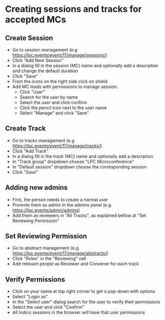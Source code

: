 # Creating sessions and tracks for accepted MCs

## Create Session 

* Go to session management (e.g https://lpc.events/event/17/manage/sessions/)
* Click "Add New Session"
* In a dialog fill in the session (MC) name and optionally add a descrption and change the default duration
* Click "Save"
* From the icons on the right side click on shield
* Add MC leads with permissions to manage session:
  - Click "User"
  - Search for the user by name
  - Select the user and click confirm
  - Click the pencil icon next to the user name
  - Select "Manage" and click "Save"

## Create Track

* Go to tracks management (e.g https://lpc.events/event/17/manage/tracks/)
* Click "Add Track"
* In a dialog fill in the track (MC) name and optionally add a descrption
* In "Track group" dropdown choose "LPC Microconference"
* In "Default session" dropdown choose the corresponding session
* Click "Save"

## Adding new admins

* First, the person needs to create a normal user
* Promote them as admin in the admins panel (e.g. https://lpc.events/admin/admins)
* Add them as reviewers in "All Tracks", as explained bellow at "Set Reviewing Permission"

## Set Reviewing Permission
* Go to abstract management (e.g. https://lpc.events/event/17/manage/abstracts/)
* Click "Roles" in the "Reviewing" cell
* Add relevant people as Reviewer and Convener for each track

## Verify Permissions
* Click on your name at top right corner to get a pop-down with options
* Select "Login as"
* In the "Select user" dialog search for the user to verify their permissions
* Select the user and click "Confirm"
* All Indico sessions in the browser will have that user permissions
